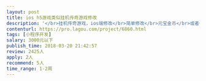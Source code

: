 ```yaml
---                
layout: post       
title: ios h5游戏类似挂机传奇游戏修改           
description: '</br>挂机传奇游戏，ios端修改</br>简单修改</br>元宝金币</br>或者修改一下商品价格</br>如果实现不了，可以你来设计可以实现的数据修改</br>'     
contenturl: https://pro.lagou.com/project/6860.html      
tags: [小程序开发]            
salary: 3000元以下          
publish_time: 2018-03-20 21:42:57         
review: 2425人                   
apply: 2人                   
recommend: 5人                   
time_range: 1-2周              
---                 
```

